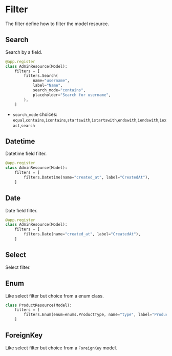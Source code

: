 # Filter

The filter define how to filter the model resource.

## Search

Search by a field.

```python
@app.register
class AdminResource(Model):
    filters = [
        filters.Search(
            name="username",
            label="Name",
            search_mode="contains",
            placeholder="Search for username",
        ),
    ]
```

- `search_mode` choices: `equal`,`contains`,`icontains`,`startswith`,`istartswith`,`endswith`,`iendswith`,`iexact`,`search`

## Datetime

Datetime field filter.

```python
@app.register
class AdminResource(Model):
    filters = [
        filters.Datetime(name="created_at", label="CreatedAt"),
    ]
```

## Date

Date field filter.

```python
@app.register
class AdminResource(Model):
    filters = [
        filters.Date(name="created_at", label="CreatedAt"),
    ]
```

## Select

Select filter.

## Enum

Like select filter but choice from a enum class.

```python
class ProductResource(Model):
    filters = [
        filters.Enum(enum=enums.ProductType, name="type", label="ProductType"),
    ]
```

## ForeignKey

Like select filter but choice from a `ForeignKey` model.
